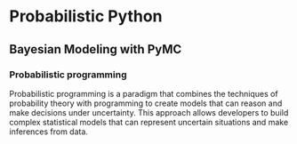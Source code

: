# Probabilistic Python

## Bayesian Modeling with PyMC

### Probabilistic programming

Probabilistic programming is a paradigm that combines the techniques of probability theory with programming to create models that can reason and make decisions under uncertainty. This approach allows developers to build complex statistical models that can represent uncertain situations and make inferences from data.

